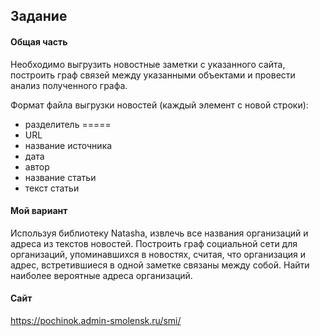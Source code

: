 ## Задание
#### Общая часть

Необходимо выгрузить новостные заметки с указанного сайта,
построить граф связей между указанными объектами и провести анализ
полученного графа.

Формат файла выгрузки новостей (каждый элемент с новой строки):  
- разделитель =====  
- URL  
- название источника  
- дата  
- автор  
- название статьи  
- текст статьи

#### Мой вариант

Используя библиотеку Natasha, извлечь все названия организаций и адреса
из текстов новостей. Построить граф социальной сети для организаций,
упоминавшихся в новостях, считая, что организация и адрес, встретившиеся
в одной заметке связаны между собой. Найти наиболее вероятные адреса организаций.

#### Сайт
https://pochinok.admin-smolensk.ru/smi/
